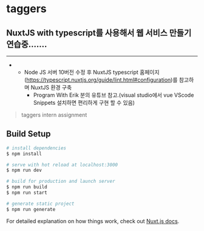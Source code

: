 # taggers

## NuxtJS with typescript를 사용해서 웹 서비스 만들기 연습중.......

* * *
* 
  * Node JS 서버 10버전 수정 후 NuxtJS typescript 홈페이지(https://typescript.nuxtjs.org/guide/lint.html#configuration)를 참고하며 NuxtJS 환경 구축
    * Program With Erik 분의 유튜브 참고.(visual studio에서 vue VScode Snippets 설치하면 편리하게 구현 할 수 있음) 
 

  




> taggers intern assignment

## Build Setup

```bash
# install dependencies
$ npm install

# serve with hot reload at localhost:3000
$ npm run dev

# build for production and launch server
$ npm run build
$ npm run start

# generate static project
$ npm run generate
```

For detailed explanation on how things work, check out [Nuxt.js docs](https://nuxtjs.org).
